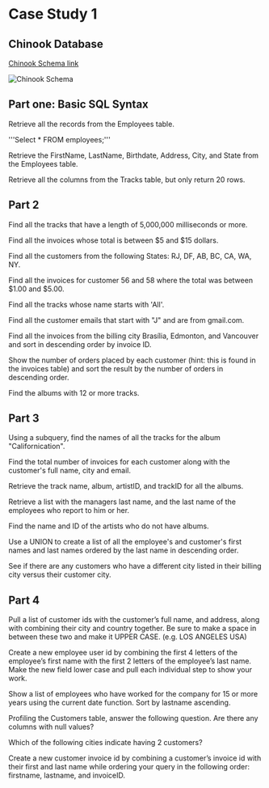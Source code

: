# Case Study 1
## Chinook Database

[Chinook Schema link](https://ucde-rey.s3.amazonaws.com/DSV1015/ChinookDatabaseSchema.png)

![Chinook Schema](https://ucde-rey.s3.amazonaws.com/DSV1015/ChinookDatabaseSchema.png)

## Part one: Basic SQL Syntax

Retrieve all the records from the Employees table.

'''Select *
FROM employees;'''

Retrieve the FirstName, LastName, Birthdate, Address, City, and State from the Employees table.

Retrieve all the columns from the Tracks table, but only return 20 rows.


## Part 2

Find all the tracks that have a length of 5,000,000 milliseconds or more.

Find all the invoices whose total is between $5 and $15 dollars.

Find all the customers from the following States: RJ, DF, AB, BC, CA, WA, NY.

Find all the invoices for customer 56 and 58 where the total was between $1.00 and $5.00.

Find all the tracks whose name starts with 'All'.

Find all the customer emails that start with "J" and are from gmail.com.

Find all the invoices from the billing city Brasília, Edmonton, and Vancouver and sort in descending order by invoice ID.

Show the number of orders placed by each customer (hint: this is found in the invoices table) and sort the result by the number of orders in descending order.

Find the albums with 12 or more tracks.

## Part 3

Using a subquery, find the names of all the tracks for the album "Californication".

Find the total number of invoices for each customer along with the customer's full name, city and email.

Retrieve the track name, album, artistID, and trackID for all the albums.

Retrieve a list with the managers last name, and the last name of the employees who report to him or her.

Find the name and ID of the artists who do not have albums.

Use a UNION to create a list of all the employee's and customer's first names and last names ordered by the last name in descending order.

See if there are any customers who have a different city listed in their billing city versus their customer city.

## Part 4

Pull a list of customer ids with the customer’s full name, and address, along with combining their city and country together. Be sure to make a space in between these two and make it UPPER CASE. (e.g. LOS ANGELES USA)

Create a new employee user id by combining the first 4 letters of the employee’s first name with the first 2 letters of the employee’s last name. Make the new field lower case and pull each individual step to show your work.

Show a list of employees who have worked for the company for 15 or more years using the current date function. Sort by lastname ascending.

Profiling the Customers table, answer the following question. Are there any columns with null values?

Which of the following cities indicate having 2 customers?

Create a new customer invoice id by combining a customer’s invoice id with their first and last name while ordering your query in the following order: firstname, lastname, and invoiceID.
